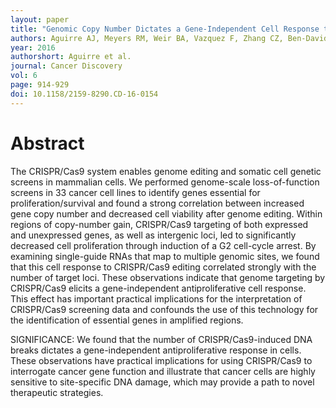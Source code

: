 ```yaml
---
layout: paper
title: "Genomic Copy Number Dictates a Gene-Independent Cell Response to CRISPR/Cas9 Targeting"
authors: Aguirre AJ, Meyers RM, Weir BA, Vazquez F, Zhang CZ, Ben-David U, Cook A, Ha G, Harrington WF, Doshi MB, Kost-Alimova M, Gill S, Xu H, Ali LD, Jiang G, Pantel S, Lee Y, Goodale A, Cherniack AD, Oh C, Kryukov G, Cowley GS, Garraway LA, Stegmaier K, Roberts CW, Golub TR, Meyerson M, Root DE, Tsherniak A, Hahn WC.
year: 2016
authorshort: Aguirre et al.
journal: Cancer Discovery
vol: 6
page: 914-929
doi: 10.1158/2159-8290.CD-16-0154
---
```


# Abstract

The CRISPR/Cas9 system enables genome editing and somatic cell genetic screens in mammalian cells. We performed genome-scale loss-of-function screens in 33 cancer cell lines to identify genes essential for proliferation/survival and found a strong correlation between increased gene copy number and decreased cell viability after genome editing. Within regions of copy-number gain, CRISPR/Cas9 targeting of both expressed and unexpressed genes, as well as intergenic loci, led to significantly decreased cell proliferation through induction of a G2 cell-cycle arrest. By examining single-guide RNAs that map to multiple genomic sites, we found that this cell response to CRISPR/Cas9 editing correlated strongly with the number of target loci. These observations indicate that genome targeting by CRISPR/Cas9 elicits a gene-independent antiproliferative cell response. This effect has important practical implications for the interpretation of CRISPR/Cas9 screening data and confounds the use of this technology for the identification of essential genes in amplified regions.

SIGNIFICANCE:
We found that the number of CRISPR/Cas9-induced DNA breaks dictates a gene-independent antiproliferative response in cells. These observations have practical implications for using CRISPR/Cas9 to interrogate cancer gene function and illustrate that cancer cells are highly sensitive to site-specific DNA damage, which may provide a path to novel therapeutic strategies. 
